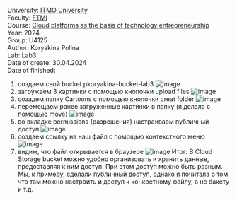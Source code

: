 University: [ITMO University](https://itmo.ru/ru/)\
Faculty: [FTMI](https://ftmi.itmo.ru)\
Course: [Cloud platforms as the basis of technology entrepreneurship](https://itmo-ict-faculty.github.io/cloud-platforms-as-the-basis-of-technology-entrepreneurship/education/labs2023-2024/lab1/lab1/)\
Year: 2024\
Group: U4125\
Author: Koryakina Polina\
Lab: Lab3\
Date of create: 30.04.2024\
Date of finished: 

1) создаем свой bucket pkoryakina-bucket-lab3
![image](https://github.com/iiipolyaiii/2024-cloud-platforms-as-the-basis-of-technology-entrepreneurship-u4125-koryakina_p_p/assets/164926981/943fa968-1c79-45e3-873d-f5cb4b3cfd12)
2) загружаем 3 картинки с помощью кнопочки upload files
![image](https://github.com/iiipolyaiii/2024-cloud-platforms-as-the-basis-of-technology-entrepreneurship-u4125-koryakina_p_p/assets/164926981/8a6e5122-7ab2-4241-afc8-1d12c01b7856)
3) созадем папку Cartoons с помощью кнопочки creat folder
![image](https://github.com/iiipolyaiii/2024-cloud-platforms-as-the-basis-of-technology-entrepreneurship-u4125-koryakina_p_p/assets/164926981/1b4a336e-dda9-4a62-bfaa-40a164bf4293)
4) перемещаем ранее загруженные картинки в папку (я делала с помощью move)
![image](https://github.com/iiipolyaiii/2024-cloud-platforms-as-the-basis-of-technology-entrepreneurship-u4125-koryakina_p_p/assets/164926981/e6ab9506-e09f-4bed-b6c9-aa855294b7cd)
5) во вкладке permissions (разрешения) настраиваем публичный доступ
![image](https://github.com/iiipolyaiii/2024-cloud-platforms-as-the-basis-of-technology-entrepreneurship-u4125-koryakina_p_p/assets/164926981/5b4e5cea-f441-4182-8567-c53eea4efd78)
6) создаем ссылку на наш файл с помощью контекстного меню
![image](https://github.com/iiipolyaiii/2024-cloud-platforms-as-the-basis-of-technology-entrepreneurship-u4125-koryakina_p_p/assets/164926981/90483e0f-c95f-45ed-9a70-a47d07ab4391)
7) видим, что файл открывается в браузере
![image](https://github.com/iiipolyaiii/2024-cloud-platforms-as-the-basis-of-technology-entrepreneurship-u4125-koryakina_p_p/assets/164926981/69ca3374-341c-4b9e-83fd-1951c860b514)
Итог: В Cloud Storage bucket можно удобно организовать и хранить данные, предоставляя к ним доступ. При этом доступ можно быть разным. Мы, к примеру, сделали публичный доступ, однако я почитала о том, что там можно настроить и доступ к конкретному файлу, а не бакету и т.д. 


